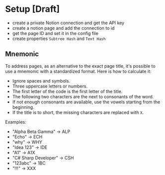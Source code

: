 # Setup [Draft]
- create a private Notion connection and get the API key
- create a notion page and add the connection to id
- get the page ID and set it in the config file
- create properties `Subtree Hash` and `Text Hash`

## Mnemonic
To address pages, as an alternative to the exact page title, it's possible to use a mnemonic with a standardized format.
Here is how to calculate it:
- Ignore spaces and symbols.
- Three uppercase letters or numbers.
- The first letter of the code is the first letter of the title.
- The following two characters are the next to consonants of the word.
- If not enough consonants are available, use the vowels starting from the beginning.
- If the title is to short, the missing characters are replaced with `X`.

Examples:
- "Alpha Beta Gamma" → ALP
- "Echo" → ECH
- "why" → WHY
- "Idea 123" → IDE
- "A1" → A1X
- "C# Sharp Developer" → CSH
- "123abc" → 1BC
- "!!!" → XXX